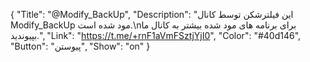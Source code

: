 {
"Title": "@Modify_BackUp",
"Description": "این فیلترشکن توسط کانال Modify_BackUp مود شده است.\nبرای برنامه های مود شده بیشتر به کانال ما بپیوندید.",
"Link": "https://t.me/+rnF1aVmFSztjYjI0",
"Color": "#40d146",
"Button": "پیوستن",
"Show": "on"
}
